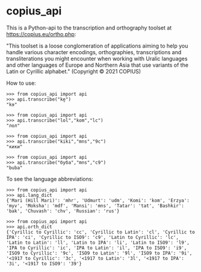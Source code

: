 # copius_api
This is a Python-api to the transcription and orthography toolset at https://copius.eu/ortho.php:  
  
"This toolset is a loose conglomeration of applications aiming to help you handle various character encodings, orthographies, transcriptions and transliterations you might encounter when working with Uralic languages and other languages of Europe and Northern Asia that use variants of the Latin or Cyrillic alphabet." (Copyright © 2021 COPIUS) 
  
How to use:

```
>>> from copius_api import api
>>> api.transcribe("ke̮")
"kɘ"
```
```
>>> from copius_api import api
>>> api.transcribe("lol","kom","lc")
"лол"
```
```
>>> from copius_api import api
>>> api.transcribe("kiki","mns","9c")
"кики"
```
```
>>> from copius_api import api
>>> api.transcribe("буба","mns","c9")
"buba"
```
To see the language abbreviations:

```
>>> from copius_api import api
>>> api.lang_dict
{'Mari (Hill Mari)': 'mhr', 'Udmurt': 'udm', 'Komi': 'kom', 'Erzya': 'myv', 'Moksha': 'mdf', 'Mansi': 'mns', 'Tatar': 'tat', 'Bashkir': 'bak', 'Chuvash': 'chv', 'Russian': 'rus'}
```
```
>>> from copius_api import api
>>> api.orth_dict
{'Cyrillic to Cyrillic': 'cc', 'Cyrillic to Latin': 'cl', 'Cyrillic to IPA': 'ci', 'Cyrillic to ISO9': 'c9', 'Latin to Cyrillic': 'lc', 'Latin to Latin': 'll', 'Latin to IPA': 'li', 'Latin to ISO9': 'l9', 'IPA to Cyrillic': 'ic', 'IPA to Latin': 'il', 'IPA to ISO9': 'i9', 'ISO9 to Cyrillic': '9c', 'ISO9 to Latin': '9l', 'ISO9 to IPA': '9i', '<1917 to Cyrillic': '3c', '<1917 to Latin': '3l', '<1917 to IPA': '3i', '<1917 to ISO9': '39'}
```